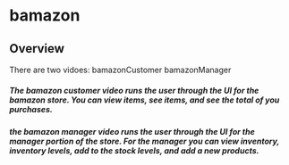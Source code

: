 # bamazon
## Overview
There are two vidoes: bamazonCustomer bamazonManager

##### The bamazon customer video runs the user through the UI for the bamazon store.  You can view items, see items, and see the total of you purchases.
##### the bamazon manager video runs the user through the UI for the manager portion of the store.  For the manager you can view inventory, inventory levels, add to the stock levels, and add a new products.


